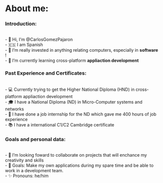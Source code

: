 <h1> About me: </h1> 

<h3> Introduction: </h3> <br>
- 👋 Hi, I’m @CarlosGomezPajaron <br>
- 🇪🇸  I am Spanish <br>
- 👀 I’m really invested in anything relating computers, especially in <strong> software </strong>! <br>
- 🌱 I’m currently learning cross-platform <strong> appliaction development </strong> 


<h3> Past Experience and Certificates: </h3> <br>
- 💻 Currently trying to get the Higher National Diploma (HND) in cross-platform appliaction development  <br>
- 🎓  I have a National Diploma (ND) in Micro-Computer systems and networks <br>
- 💼  I have done a job internship for the ND which gave me 400 hours of job experience <br>
- 📚  I have a international C1/C2 Cambridge certificate 


<h3> Goals and personal data: </h3>  <br>
- 💞️ I’m looking foward to collaborate on projects that will enchance my creativity and skills <br>
- 🎯 Goals: Make my own applications during my spare time and be able to work in a development team. <br>
- ✨ Pronouns: he/him <br>

<!---
CarlosGomezPajaron/CarlosGomezPajaron is a ✨ special ✨ repository because its `README.md` (this file) appears on your GitHub profile.
You can click the Preview link to take a look at your changes.
--->
